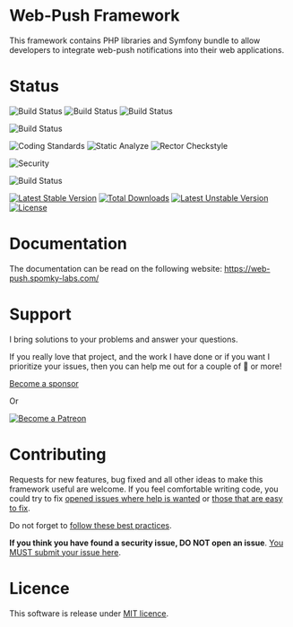 Web-Push Framework
==================

This framework contains PHP libraries and Symfony bundle to allow developers to integrate web-push notifications into their web applications.

# Status

![Build Status](https://github.com/Spomky-Labs/web-push/workflows/Unit%20Tests/badge.svg)
![Build Status](https://github.com/Spomky-Labs/web-push/workflows/Functional%20Tests/badge.svg)
![Build Status](https://github.com/Spomky-Labs/web-push/workflows/Lowest%20versions%20tests/badge.svg)

![Build Status](https://github.com/Spomky-Labs/web-push/workflows/Mutation%20Testing/badge.svg)

![Coding Standards](https://github.com/Spomky-Labs/web-push/workflows/Coding%20Standards/badge.svg)
![Static Analyze](https://github.com/Spomky-Labs/web-push/workflows/Static%20Analyze/badge.svg)
![Rector Checkstyle](https://github.com/Spomky-Labs/web-push/workflows/Rector%20Checkstyle/badge.svg)


![Security](https://github.com/Spomky-Labs/web-push/workflows/Security/badge.svg)

![Build Status](https://github.com/Spomky-Labs/web-push/workflows/Backwards%20compatibility%20verification/badge.svg)

[![Latest Stable Version](https://poser.pugx.org/Spomky-Labs/web-push/v)](//packagist.org/packages/Spomky-Labs/web-push)
[![Total Downloads](https://poser.pugx.org/Spomky-Labs/web-push/downloads)](//packagist.org/packages/Spomky-Labs/web-push)
[![Latest Unstable Version](https://poser.pugx.org/Spomky-Labs/web-push/v/unstable)](//packagist.org/packages/Spomky-Labs/web-push)
[![License](https://poser.pugx.org/Spomky-Labs/web-push/license)](//packagist.org/packages/Spomky-Labs/web-push)

# Documentation

The documentation can be read on the following website: https://web-push.spomky-labs.com/

# Support

I bring solutions to your problems and answer your questions.

If you really love that project, and the work I have done or if you want I prioritize your issues, then you can help me out for a couple of :beers: or more!

[Become a sponsor](https://github.com/sponsors/Spomky)

Or

[![Become a Patreon](https://c5.patreon.com/external/logo/become_a_patron_button.png)](https://www.patreon.com/FlorentMorselli)

# Contributing

Requests for new features, bug fixed and all other ideas to make this framework useful are welcome.
If you feel comfortable writing code, you could try to fix [opened issues where help is wanted](https://github.com/Spomky-Labs/web-push?q=label%3A%22help+wanted%22) or [those that are easy to fix](https://github.com/Spomky-Labs/web-push/easy-pick).

Do not forget to [follow these best practices](.github/CONTRIBUTING.md).

**If you think you have found a security issue, DO NOT open an issue**. [You MUST submit your issue here](https://gitter.im/Spomky/).

# Licence

This software is release under [MIT licence](LICENSE).

